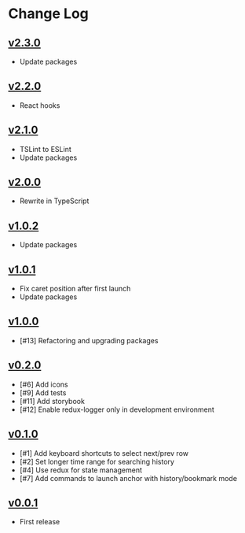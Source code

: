 # Change Log

## [v2.3.0](https://github.com/questbeat/anchor/tree/v2.3.0)

- Update packages


## [v2.2.0](https://github.com/questbeat/anchor/tree/v2.2.0)

- React hooks


## [v2.1.0](https://github.com/questbeat/anchor/tree/v2.1.0)

- TSLint to ESLint
- Update packages


## [v2.0.0](https://github.com/questbeat/anchor/tree/v2.0.0)

- Rewrite in TypeScript


## [v1.0.2](https://github.com/questbeat/anchor/tree/v1.0.2)

- Update packages


## [v1.0.1](https://github.com/questbeat/anchor/tree/v1.0.1)

- Fix caret position after first launch
- Update packages


## [v1.0.0](https://github.com/questbeat/anchor/tree/v1.0.0)

- [#13] Refactoring and upgrading packages


## [v0.2.0](https://github.com/questbeat/anchor/tree/v0.2.0)

- [#6] Add icons
- [#9] Add tests
- [#11] Add storybook
- [#12] Enable redux-logger only in development environment


## [v0.1.0](https://github.com/questbeat/anchor/tree/v0.1.0)

- [#1] Add keyboard shortcuts to select next/prev row
- [#2] Set longer time range for searching history
- [#4] Use redux for state management
- [#7] Add commands to launch anchor with history/bookmark mode


## [v0.0.1](https://github.com/questbeat/anchor/tree/v0.0.1)

- First release
